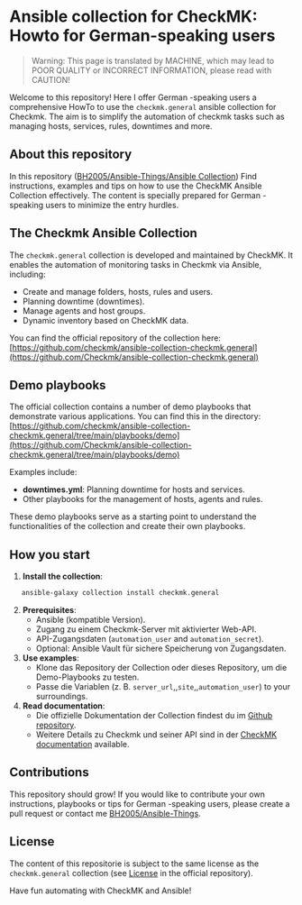 # Ansible collection for CheckMK: Howto for German-speaking users

> Warning: This page is translated by MACHINE, which may lead to POOR QUALITY or INCORRECT INFORMATION, please read with CAUTION!


Welcome to this repository! Here I offer German -speaking users a comprehensive HowTo to use the `checkmk.general` ansible collection for Checkmk. The aim is to simplify the automation of checkmk tasks such as managing hosts, services, rules, downtimes and more.

## About this repository
In this repository ([BH2005/Ansible-Things/Ansible Collection](https://github.com/bh2005/ansible-things/tree/main/ansible-collection)) Find instructions, examples and tips on how to use the CheckMK Ansible Collection effectively. The content is specially prepared for German -speaking users to minimize the entry hurdles.

## The Checkmk Ansible Collection
The `checkmk.general` collection is developed and maintained by CheckMK. It enables the automation of monitoring tasks in Checkmk via Ansible, including:
- Create and manage folders, hosts, rules and users.
- Planning downtime (downtimes).
- Manage agents and host groups.
- Dynamic inventory based on CheckMK data.

You can find the official repository of the collection here:
 [https://github.com/checkmk/ansible-collection-checkmk.general](https://github.com/Checkmk/ansible-collection-checkmk.general) 

## Demo playbooks
The official collection contains a number of demo playbooks that demonstrate various applications. You can find this in the directory:
 [https://github.com/checkmk/ansible-collection-checkmk.general/tree/main/playbooks/demo](https://github.com/Checkmk/ansible-collection-checkmk.general/tree/main/playbooks/demo) 

Examples include:
- **downtimes.yml**: Planning downtime for hosts and services.
- Other playbooks for the management of hosts, agents and rules.

These demo playbooks serve as a starting point to understand the functionalities of the collection and create their own playbooks.

## How you start
1. **Install the collection**:
```bash
   ansible-galaxy collection install checkmk.general
   ```
2. **Prerequisites**:
   - Ansible (kompatible Version).
   - Zugang zu einem Checkmk-Server mit aktivierter Web-API.
   - API-Zugangsdaten (`automation_user` and `automation_secret`).
   - Optional: Ansible Vault für sichere Speicherung von Zugangsdaten.
3. **Use examples**:
   - Klone das Repository der Collection oder dieses Repository, um die Demo-Playbooks zu testen.
   - Passe die Variablen (z. B. `server_url`,,`site`,,`automation_user`) to your surroundings.
4. **Read documentation**:
   - Die offizielle Dokumentation der Collection findest du im [Github repository](https://github.com/Checkmk/ansible-collection-checkmk.general).
   - Weitere Details zu Checkmk und seiner API sind in der [CheckMK documentation](https://docs.checkmk.com) available.

## Contributions
This repository should grow! If you would like to contribute your own instructions, playbooks or tips for German -speaking users, please create a pull request or contact me [BH2005/Ansible-Things](https://github.com/bh2005/ansible-things).

## License
The content of this repositorie is subject to the same license as the `checkmk.general` collection (see [License](https://github.com/Checkmk/ansible-collection-checkmk.general/blob/main/LICENSE) in the official repository).

Have fun automating with CheckMK and Ansible!